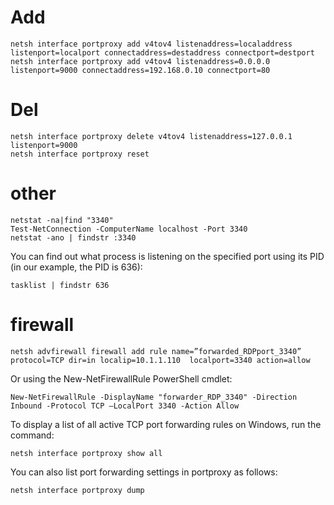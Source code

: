 
# Add 
```
netsh interface portproxy add v4tov4 listenaddress=localaddress listenport=localport connectaddress=destaddress connectport=destport
netsh interface portproxy add v4tov4 listenaddress=0.0.0.0 listenport=9000 connectaddress=192.168.0.10 connectport=80

```
# Del
```
netsh interface portproxy delete v4tov4 listenaddress=127.0.0.1 listenport=9000
netsh interface portproxy reset
```
# other
```
netstat -na|find "3340"
Test-NetConnection -ComputerName localhost -Port 3340
netstat -ano | findstr :3340
```
You can find out what process is listening on the specified port using its PID (in our example, the PID is 636):
```
tasklist | findstr 636
```
# firewall
```
netsh advfirewall firewall add rule name=”forwarded_RDPport_3340” protocol=TCP dir=in localip=10.1.1.110  localport=3340 action=allow
```
Or using the New-NetFirewallRule PowerShell cmdlet:
```
New-NetFirewallRule -DisplayName "forwarder_RDP_3340" -Direction Inbound -Protocol TCP –LocalPort 3340 -Action Allow
```
To display a list of all active TCP port forwarding rules on Windows, run the command:
```
netsh interface portproxy show all
```
You can also list port forwarding settings in portproxy as follows:
```
netsh interface portproxy dump
```
